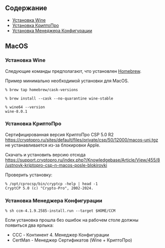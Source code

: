 ## Содержание

- [Установка Wine](#установка-wine)
- [Установка КриптоПро](#установка-криптопро)
- [Установка Менеджера Конфигурации](#установка-менеджера-конфигурации)

## MacOS

### Установка Wine

Следующие команды предполагают, что установлен [Homebrew](https://brew.sh/).

Пример минимально необходимой установки для MacOS.

```
% brew tap homebrew/cask-versions
```

```
% brew install --cask --no-quarantine wine-stable
```

```
% wine64 --version
wine-8.0.1
```

### Установка КриптоПро

Cертифицированная версия КриптоПро CSP 5.0 R2<br>
https://cryptopro.ru/sites/default/files/private/csp/50/12000/macos-uni.tgz
не устанавливается из-за блокировки Apple.

Скачать и установить версию отсюда<br>
https://support.cryptopro.ru/index.php?/Knowledgebase/Article/View/455/8/ustnovk-kriptopro-csp-n-macos-posle-blokirovki

Проверить установку:

```
% /opt/cprocsp/bin/cryptcp -help | head -1
CryptCP 5.0 (c) "Crypto-Pro", 2002-2024.
```

### Установка Менеджера Конфигурации

```
% sh ccm-4.1.9.2585-install.run --target $HOME/CCM
```

Если установка прошла без ошибок на рабочем столе должны появиться два ярлыка:
* ССC - Континент 4. Менеджер Конфигурации
* CertMan - Менеджер Сертификатов (Wine + КриптоПро)
